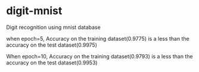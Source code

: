 # digit-mnist
Digit recognition using mnist database

when epoch=5,
Accuracy on the training dataset(0.9775) is a less than the accuracy on the test dataset(0.9975)

When epoch=10,
Accuracy on the training dataset(0.9793) is a less than the accuracy on the test dataset(0.9953)
